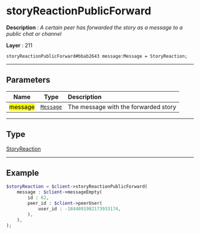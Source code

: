 # storyReactionPublicForward

**Description** : *A certain peer has forwarded the story as a message to a public chat or channel*

**Layer** : 211

```tl
storyReactionPublicForward#bbab2643 message:Message = StoryReaction;
```

---

## Parameters

| Name | Type | Description |
| :---: | :---: | :--- |
| <mark>message</mark> | [`Message`](type/Message) | The message with the forwarded story |

---

## Type

[StoryReaction](type/StoryReaction)

---

## Example

```php
$storyReaction = $client->storyReactionPublicForward(
	message : $client->messageEmpty(
		id : 62,
		peer_id : $client->peerUser(
			user_id : -1844091982173933174,
		),
	),
);
```